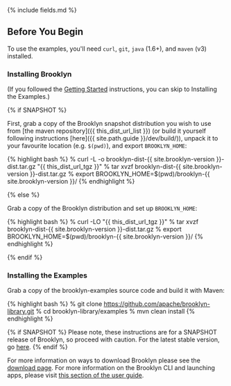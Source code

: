 {% include fields.md %}

## Before You Begin

To use the examples, you'll need ``curl``, ``git``, ``java`` (1.6+), and ``maven`` (v3) installed.

### Installing Brooklyn

(If you followed the [Getting Started](/use/guide/quickstart/index.html) instructions, you can skip to Installing the Examples.)

{% if SNAPSHOT %}

First, grab a copy of the Brooklyn snapshot distribution you wish to use from 
[the maven repository]({{ this_dist_url_list }})
(or build it yourself following instructions [here]({{ site.path.guide }}/dev/build/)),
unpack it to your favourite location (e.g. `$(pwd)`), 
and export `BROOKLYN_HOME`:

{% highlight bash %}
% curl -L -o brooklyn-dist-{{ site.brooklyn-version }}-dist.tar.gz "{{ this_dist_url_tgz }}"
% tar xvzf brooklyn-dist-{{ site.brooklyn-version }}-dist.tar.gz
% export BROOKLYN_HOME=$(pwd)/brooklyn-{{ site.brooklyn-version }}/
{% endhighlight %}

{% else %}

Grab a copy of the Brooklyn distribution and set up `BROOKLYN_HOME`:

{% highlight bash %}
% curl -LO "{{ this_dist_url_tgz }}"
% tar xvzf brooklyn-dist-{{ site.brooklyn-version }}-dist.tar.gz
% export BROOKLYN_HOME=$(pwd)/brooklyn-{{ site.brooklyn-version }}/
{% endhighlight %}

{% endif %}

### Installing the Examples 

Grab a copy of the brooklyn-examples source code and build it with Maven:

{% highlight bash %}
% git clone https://github.com/apache/brooklyn-library.git
% cd brooklyn-library/examples
% mvn clean install
{% endhighlight %}

{% if SNAPSHOT %}
Please note, these instructions are for a SNAPSHOT release of Brooklyn,
so proceed with caution. 
For the latest stable version, go [here](/meta/versions.html). 
{% endif %}

For more information on ways to download Brooklyn please
see the [download page]({{site.path.guide}}/start/download.html).
For more information on the Brooklyn CLI and launching apps,
please visit [this section of the user guide]({{site.path.guide}}/use/guide/management/index.html#cli).
